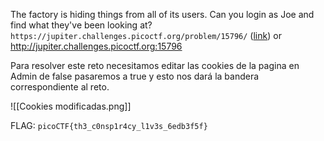 
The factory is hiding things from all of its users. Can you login as Joe and find what they've been looking at? `https://jupiter.challenges.picoctf.org/problem/15796/` ([link](https://jupiter.challenges.picoctf.org/problem/15796/)) or http://jupiter.challenges.picoctf.org:15796



Para resolver este reto necesitamos editar las cookies de la pagina en Admin de false pasaremos a true y esto nos dará la bandera correspondiente al reto.

![[Cookies modificadas.png]]

FLAG:
`picoCTF{th3_c0nsp1r4cy_l1v3s_6edb3f5f}`